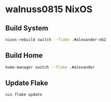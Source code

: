 # walnuss0815 NixOS

## Build System

```bash
nixos-rebuild switch --flake .#alexander-nb2
```

## Build Home

```bash
home-manager switch --flake .#alexander
```

## Update Flake

```bash
nix flake update
```
